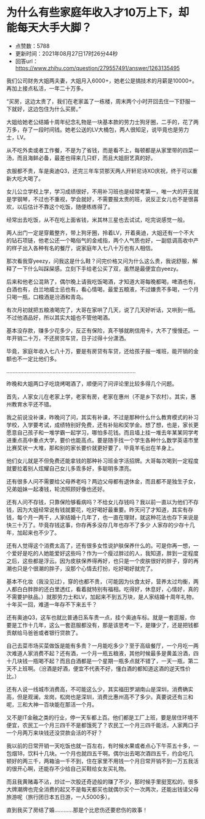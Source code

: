# 为什么有些家庭年收入才10万上下，却能每天大手大脚？
- 点赞数：5788
- 更新时间：2021年08月27日17时26分44秒
- 回答url：https://www.zhihu.com/question/279557491/answer/1263135495
<body>
 <p data-pid="klnt9jnv">我们公司财务大姐两夫妻，大姐月入6000+，她老公是搞技术的月薪是10000+。再加上接点私活，一年二十万多。</p>
 <p data-pid="ItuDHFXa">“买房，这边太贵了，我们在老家盖了一栋楼，周末两个小时开回去住一下舒服一下就好，这边包住为什么买房。”</p>
 <p data-pid="Q8RBrc8U">大姐给她老公结婚十周年纪念礼物是一块基本款的劳力士狗牙圈，二手的，花了两万多，存了一段时间钱。她老公送的LV大桶包，两人很知足，说毕竟也是劳力士，LV。</p>
 <p data-pid="PvqVuCFl">从不吃外卖或者工作餐，不是为了省钱，而是看不上，每顿都是从家里带的四菜一汤，而且海鲜必备，最差也得来几只虾，而且大姐厨艺真的好。</p>
 <p data-pid="n3QpLtCn">衣服都不贵，车是奥迪Q3，还完三年车贷那天两人开轩尼诗XO庆祝，终于可以重新大吃大喝了。</p>
 <p data-pid="5U2eBTpe">女儿公立学校上学，学习成绩很好，不用补习班也是经常考第一，唯一大的开支就是学钢琴，不过也不重视，学会就好，不需要报太贵的班，说反正女儿也不是很喜欢，以后估计不靠这个吃饭，随便练练得了。</p>
 <p data-pid="1rlWvCU_">经常出去吃饭，从不在吃上面省钱，米其林三星也去试试，吃完说感觉一般。</p>
 <p data-pid="kpver1nS">两人出门一定是穿戴整齐，带上狗牙圈，拎着LV，开着奥迪，大姐还有一个不大的钻石项链，他老公还一个略俗气的金戒指，两个人气质也好，一副低调高收中产的样子出入各种有名的餐厅，说家庭年入七八十万也有人相信。</p>
 <p data-pid="ydrOOgJD">那次看我穿yeezy，问我这是什么鞋？问完价格又问为什么这么贵，我说舒服，解释了一下什么叫踩屎感。立刻下手给老公买了双，虽然是最便宜白yeezy。</p>
 <p data-pid="2ZSTeFro">后来和他老公混熟了，偶尔晚上请我吃饭喝酒，才知道大哥每晚都喝，啤酒也有，白酒也有，白兰地威士忌也有，看心情喝，最爱五粮液，不过嫌贵不多喝，一个月只喝一瓶，口粮酒是汾酒和青岛。</p>
 <p data-pid="JqRe7Ird">有次月初就把五粮液喝完了，大哥在家哄了几天，说了几天好听话，又哄到一瓶。不过他酒品好，所以其实大姐也不管他喝酒。</p>
 <p data-pid="K70mOBEY">基本没存款，赚多少花多少，反正有保险，真不够就刷信用卡，大不了慢慢还。一年开销二十万，不还房贷车贷，日子过得十分潇洒。</p>
 <p data-pid="b2Zu-9Kt">毕竟，家庭年收入七八十万，要是有房贷有车贷，还给孩子报一堆班，能开销的金额也不一定比他们多。</p>
 <p data-pid="Y7neS2v7">…………………………………………………………………………</p>
 <p data-pid="1JSlUiAY">昨晚和大姐两口子吃烧烤喝酒了，顺便问了问评论里比较多得几个问题。</p>
 <p data-pid="H0sMvRFu">首先，人家女儿在老家上学，老家有房，老家在惠州（不是乡下农村）。其实，惠州教育水平还不错。</p>
 <p data-pid="9h7rXRwt">我之前说没补课，昨晚问了问，其实有补课，不过是那种什么什么教育模式的补习学校，入学要考试，成绩特别好免费，还有补贴和奖学金。想了想，也是，家长更愿意自己孩子和一堆学霸一起学习，哪怕多花钱。而且墙上挂一堆去年某某同学考进重点高中重点大学，要价也能高点。要是随手找一个学生各种什么数学英语市里比赛奖状一大堆，那和别的家长要价就更好要了，毕竟羊毛出在羊身上。</p>
 <p data-pid="oQrbR00U">他们女儿就是不但免费还能拿钱的那种补习班金字活招牌。大哥每次喝到一定程度就要拉着别人炫耀自己女儿多乖多好，多聪明多漂亮。</p>
 <p data-pid="LfT09FhK">还有很多人问不需要给父母养老吗？两边父母都有退休金，而且都不是独生子女，兄弟姐妹一起凑钱，轮流照顾好像也还好。</p>
 <p data-pid="v-P8kiAM">还有人问不存钱，只靠保险够看病吗？不给女儿存钱吗？我以前一直以为他们不存钱，因为大姐经常说有钱就要花，吃好喝好最重要。昨天问了才知道，其实有存钱，每个月一两千，人家结婚十几年了，也一直在理财，就这种花法也存下来说是快三十万了。毕竟存钱这事，你存再多没存几年也存不了多少 人家存的少存十几年，加起来也不少了。</p>
 <p data-pid="zKNHSbBL">还有人觉得这个消费太高了，还有很多女性说护肤保养什么的。可是你再一想，一个爱好是吃的人她能爱好这些吗？作为一个瘦过胖过的人，我知道，胖到一定程度之后，这些都是浮云。因为皮肤保养得再好，也只是一个皮肤很好的胖子，穿的再潮也只是个很潮的胖子，没那个心情去打扮，吃好喝好就完了。</p>
 <p data-pid="V5OpjQXx">基本不化妆（我没见过），穿的也都不贵，（可能因为伙食太好，营养太过均衡，两人都白白胖胖的还白里透红，看着就特别有福相。吃得好，休息好，心情好，真的不需要护肤品。）就那劳力士和LV，加起来不到五万块，是人家结婚十周年礼物，十年买一回，难道一年存不下来五千？</p>
 <p data-pid="CRPPa31t">还有奥迪Q3，这车也就比普通日系车贵一点，挂个奥迪车标。就是一套逛服，你要是工作十几年，这么一套逛服都没有，那是该思考一下，是赚少了，还是把钱都贡献给马爸爸或者银行贷款了。</p>
 <p data-pid="ccSBOHCV">自己去菜市场买菜做饭是能有多贵？一月能吃多少？至于高级餐厅，一个月吃一两次难道人家消费不起？还有酒，一个月一瓶五粮液，其他时候最多是黄盖汾酒，四十几块钱一瓶喝不起？而且白酒都是一个星期一瓶多点就不错了，一天一瓶，第二天不上班啊。（汾酒是好酒，便宜不代表不好，懂白酒的都知道这酒的逆天性价比。）</p>
 <p data-pid="R5tKtHbp">还有人说一线城市消费高，不可能这么少，其实福田罗湖南山是深圳，消费确实高，但是观澜，龙岗，松岗也是深圳，消费比惠州高不了多少。真要说还有三和呢，三和大神一百块能在那活一个月。</p>
 <p data-pid="fi1lZuKV">又不是IT金融之类的行业，停一天车都上百。他们都是工厂上班，要是居住环境不便宜，农民工一个月三四千不是都饿死了？农民工一个月三四千能活，人家两口子一个月两万来块钱还没贷款会活的不好？</p>
 <p data-pid="1lTHaZaY">我以前的日常开销一天吃饭也就一百左右，有时候水果或者点心下午茶五十多，一包烟18，饮料十几块。一个月也就四五千啊。偶尔出去喝次酒四五千，约会吃几顿好的两三千，两箱油一千不到，住在家里不用钱一个月日常开销不到一万五我活的很开心啊，还能存不少给自己买鞋给女友买礼物。</p>
 <p data-pid="SL0onCwj">而且我黄赌毒不沾，炒过一次股还奇迹般的赚了不少，那时候手里挺宽松的，很多大牌潮牌也完全消费的起又不是每天都买也就偶尔买个一次两次，还能出钱请父母旅游呢（旅行团日本五日游，一人5000多）。</p>
 <p data-pid="349VFABl">直到我买了房结了婚…………那是个比悲伤还要悲伤的故事！</p>
</body>